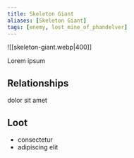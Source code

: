 ```yaml
---
title: Skeleton Giant
aliases: [Skeleton Giant]
tags: [enemy, lost_mine_of_phandelver]
---
```

![[skeleton-giant.webp|400]]

Lorem ipsum

## Relationships
dolor sit amet

## Loot
- consectetur
- adipiscing elit